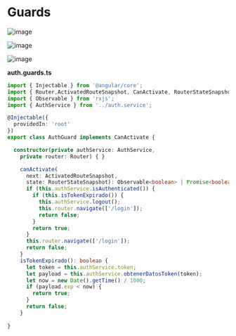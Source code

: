 # Guards

![image](https://user-images.githubusercontent.com/31961588/171080528-0968a59b-5004-4eb1-8037-91b27a8972a1.png)

![image](https://user-images.githubusercontent.com/31961588/171080564-ce7ac621-a507-402c-bc07-1fe3d92fa811.png)

![image](https://user-images.githubusercontent.com/31961588/171080810-a4b8c925-5687-4219-a654-998497e5b297.png)

**auth.guards.ts**
```TypeScript
import { Injectable } from '@angular/core';
import { Router,ActivatedRouteSnapshot, CanActivate, RouterStateSnapshot, UrlTree } from '@angular/router';
import { Observable } from 'rxjs';
import { AuthService } from '../auth.service';

@Injectable({
  providedIn: 'root'
})
export class AuthGuard implements CanActivate {

  constructor(private authService: AuthService,
    private router: Router) { }

    canActivate(
      next: ActivatedRouteSnapshot,
      state: RouterStateSnapshot): Observable<boolean> | Promise<boolean> | boolean {
      if (this.authService.isAuthenticated()) {
        if (this.isTokenExpirado()) {
          this.authService.logout();
          this.router.navigate(['/login']);
          return false;
        }
        return true;
      }
      this.router.navigate(['/login']);
      return false;
    }
    isTokenExpirado(): boolean {
      let token = this.authService.token;
      let payload = this.authService.obtenerDatosToken(token);
      let now = new Date().getTime() / 1000;
      if (payload.exp < now) {
        return true;
      }
      return false;
    }
    
}

```
